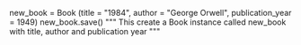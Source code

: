 new_book = Book (title = "1984", author = "George Orwell", publication_year = 1949)
new_book.save()
"""
This create a Book instance called new_book with title, author and publication year
"""